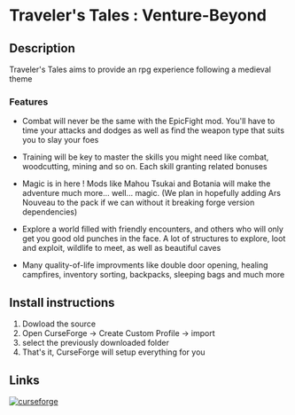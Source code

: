 # Traveler's Tales : Venture-Beyond

## Description

Traveler's Tales aims to provide an rpg experience following a medieval theme

### Features

- Combat will never be the same with the EpicFight mod. You'll have to time your attacks and dodges as well as find the weapon type that suits you to slay your foes

- Training will be key to master the skills you might need like combat, woodcutting, mining and so on. Each skill granting related bonuses

- Magic is in here ! Mods like Mahou Tsukai and Botania will make the adventure much more... well... magic. (We plan in hopefully adding Ars Nouveau to the pack if we can without it breaking forge version dependencies)

- Explore a world filled with friendly encounters, and others who will only get you good old punches in the face. A lot of structures to explore, loot and exploit, wildlife to meet, as well as beautiful caves

- Many quality-of-life improvments like double door opening, healing campfires, inventory sorting, backpacks, sleeping bags and much more

## Install instructions

1. Dowload the source
2. Open CurseForge -> Create Custom Profile -> import
3. select the previously downloaded folder
4. That's it, CurseForge will setup everything for you

## Links

[![curseforge](https://img.shields.io/badge/curseforge-143?style=for-the-badge&logo=curseforge&logoColor=black&color=black&labelColor=orange&link=https://www.curseforge.com/minecraft/modpacks/travelers-tales-venture-beyond)](https://www.curseforge.com/minecraft/modpacks/travelers-tales-venture-beyond)
